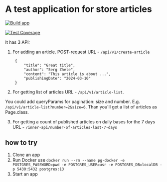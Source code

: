 # A test application for store articles
[![Build app](https://github.com/zheleznikov/article-service/actions/workflows/build-app.yml/badge.svg)](https://github.com/zheleznikovarticle-service/actions/workflows/build-app.yml)

[![Test Coverage](https://api.codeclimate.com/v1/badges/ca2a9249bbf69d4893a4/test_coverage)](https://codeclimate.com/github/zheleznikov/article-service/test_coverage)

It has 3 API:
1. For adding an article. POST-request
URL - `/api/v1/create-article`

    
        {
            "title": "Great title",
            "author": "Serg Zhele",
            "content": "This article is about ...",
            "publishingDate": "2024-03-10"
        } 

2. For getting list of articles
URL - `/api/v1/article-list`.

You could add queryParams for pagination: size and number. E.g. `/api/v1/article-list?number=2&size=6`.
Than you'll get a list of articles as Page.class.

3. For getting a count of published articles on daily bases for the 7 days
URL - `/inner-api/number-of-articles-last-7-days`


## how to try
1. Clone an app
2. Run Docker use `docker run --rm --name pg-docker -e POSTGRES_PASSWORD=pwd -e POSTGRES_USER=usr -e POSTGRES_DB=localDB -p 5430:5432 postgres:13`
3. Start an app

